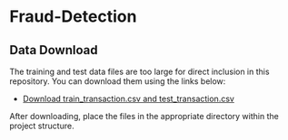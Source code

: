 # Fraud-Detection
## Data Download

The training and test data files are too large for direct inclusion in this repository. You can download them using the links below:

- [Download train_transaction.csv and test_transaction.csv]([https://drive.google.com/your-shareable-link-to-train](https://drive.google.com/drive/folders/1eWLIUHOqARxNSTlqAs948v94BsjnHWTH?usp=sharing))


After downloading, place the files in the appropriate directory within the project structure.


